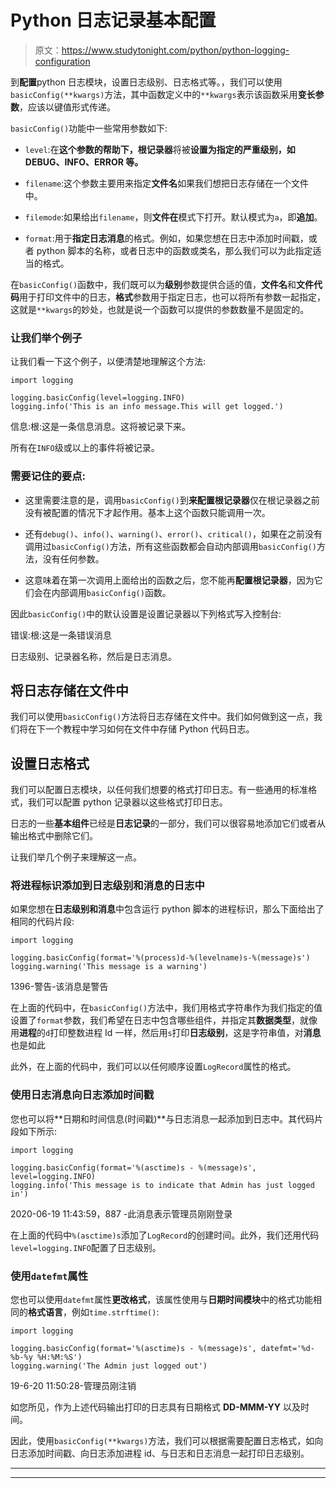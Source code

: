 # Python 日志记录基本配置

> 原文：<https://www.studytonight.com/python/python-logging-configuration>

到**配置**python 日志模块，设置日志级别、日志格式等。，我们可以使用`basicConfig(**kwargs)`方法，其中函数定义中的`**kwargs`表示该函数采用**变长参数**，应该以键值形式传递。

`basicConfig()`功能中一些常用参数如下:

*   `level`:在**这个参数的帮助下，根记录器**将被**设置为指定的严重级别，如 DEBUG、INFO、ERROR 等。**

*   `filename`:这个参数主要用来指定**文件名**如果我们想把日志存储在一个文件中。

*   `filemode`:如果给出`filename`，则**文件在**模式下打开。默认模式为`a`，即**追加**。

*   `format`:用于**指定日志消息**的格式。例如，如果您想在日志中添加时间戳，或者 python 脚本的名称，或者日志中的函数或类名，那么我们可以为此指定适当的格式。

在`basicConfig()`函数中，我们既可以为**级别**参数提供合适的值，**文件名**和**文件代码**用于打印文件中的日志，**格式**参数用于指定日志，也可以将所有参数一起指定，这就是`**kwargs`的妙处，也就是说一个函数可以提供的参数数量不是固定的。

### 让我们举个例子

让我们看一下这个例子，以便清楚地理解这个方法:

```
import logging

logging.basicConfig(level=logging.INFO)
logging.info('This is an info message.This will get logged.')
```

信息:根:这是一条信息消息。这将被记录下来。

所有在`INFO`级或以上的事件将被记录。

### 需要记住的要点:

*   这里需要注意的是，调用`basicConfig()`到**来配置根记录器**仅在根记录器之前没有被配置的情况下才起作用。基本上这个函数只能调用一次。

*   还有`debug()`、`info()`、`warning()`、`error()`、`critical()`，如果在之前没有调用过`basicConfig()`方法，所有这些函数都会自动内部调用`basicConfig()`方法，没有任何参数。

*   这意味着在第一次调用上面给出的函数之后，您不能再**配置根记录器**，因为它们会在内部调用`basicConfig()`函数。

因此`basicConfig()`中的默认设置是设置记录器以下列格式写入控制台:

错误:根:这是一条错误消息

日志级别、记录器名称，然后是日志消息。

## 将日志存储在文件中

我们可以使用`basicConfig()`方法将日志存储在文件中。我们如何做到这一点，我们将在下一个教程中学习如何在文件中存储 Python 代码日志。

## 设置日志格式

我们可以配置日志模块，以任何我们想要的格式打印日志。有一些通用的标准格式，我们可以配置 python 记录器以这些格式打印日志。

日志的一些**基本组件**已经是**日志记录**的一部分，我们可以很容易地添加它们或者从输出格式中删除它们。

让我们举几个例子来理解这一点。

### 将进程标识添加到日志级别和消息的日志中

如果您想在**日志级别和消息**中包含运行 python 脚本的进程标识，那么下面给出了相同的代码片段:

```
import logging

logging.basicConfig(format='%(process)d-%(levelname)s-%(message)s')
logging.warning('This message is a warning')
```

1396-警告-该消息是警告

在上面的代码中，在`basicConfig()`方法中，我们用格式字符串作为我们指定的值设置了`format`参数，我们希望在日志中包含哪些组件，并指定其**数据类型**，就像用**进程**的`d`打印整数进程 Id 一样，然后用`s`打印**日志级别**，这是字符串值，对**消息**也是如此

此外，在上面的代码中，我们可以以任何顺序设置`LogRecord`属性的格式。

### 使用日志消息向日志添加时间戳

您也可以将**日期和时间信息(时间戳)**与日志消息一起添加到日志中。其代码片段如下所示:

```
import logging

logging.basicConfig(format='%(asctime)s - %(message)s', level=logging.INFO)
logging.info('This message is to indicate that Admin has just logged in')
```

2020-06-19 11:43:59，887 -此消息表示管理员刚刚登录

在上面的代码中`%(asctime)s`添加了`LogRecord`的创建时间。此外，我们还用代码`level=logging.INFO`配置了日志级别。

### 使用`datefmt`属性

您也可以使用`datefmt`属性**更改格式**，该属性使用与**日期时间模块**中的格式功能相同的**格式语言**，例如`time.strftime()`:

```
import logging

logging.basicConfig(format='%(asctime)s - %(message)s', datefmt='%d-%b-%y %H:%M:%S')
logging.warning('The Admin just logged out')
```

19-6-20 11:50:28-管理员刚注销

如您所见，作为上述代码输出打印的日志具有日期格式 **DD-MMM-YY** 以及时间。

因此，使用`basicConfig(**kwargs)`方法，我们可以根据需要配置日志格式，如向日志添加时间戳、向日志添加进程 id、与日志和日志消息一起打印日志级别。

* * *

* * *